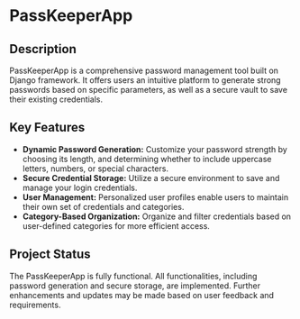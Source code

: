 # PassKeeperApp

## Description

PassKeeperApp is a comprehensive password management tool built on Django framework. It offers users an intuitive platform to generate strong passwords based on specific parameters, as well as a secure vault to save their existing credentials.

## Key Features

- **Dynamic Password Generation:** Customize your password strength by choosing its length, and determining whether to include uppercase letters, numbers, or special characters.
- **Secure Credential Storage:** Utilize a secure environment to save and manage your login credentials.
- **User Management:** Personalized user profiles enable users to maintain their own set of credentials and categories.
- **Category-Based Organization:** Organize and filter credentials based on user-defined categories for more efficient access.

## Project Status

The PassKeeperApp is fully functional. All functionalities, including password generation and secure storage, are implemented. Further enhancements and updates may be made based on user feedback and requirements.




